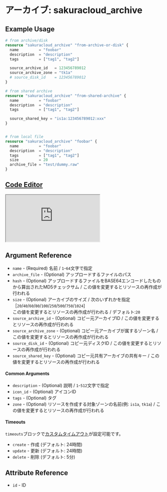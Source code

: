 # アーカイブ: sakuracloud_archive

## Example Usage

```tf
# from archive/disk
resource "sakuracloud_archive" "from-archive-or-disk" {
  name         = "foobar"
  description  = "description"
  tags         = ["tag1", "tag2"]

  source_archive_id   = 123456789012
  source_archive_zone = "tk1a"
  # source_disk_id    = 123456789012
}

# from shared archive
resource "sakuracloud_archive" "from-shared-archive" {
  name         = "foobar"
  description  = "description"
  tags         = ["tag1", "tag2"]

  source_shared_key = "is1a:123456789012:xxx"
}


# from local file
resource "sakuracloud_archive" "foobar" {
  name         = "foobar"
  description  = "description"
  tags         = ["tag1", "tag2"]
  size         = 20
  archive_file = "test/dummy.raw"
}
```

<div class="editor">

<h2><a href="https://zouen-alpha.usacloud.jp/#resource/archive" target="_blank" rel="noopener noreferrer">Code Editor</a></h2>

<iframe src="https://zouen-alpha.usacloud.jp/#resource/archive"></iframe>

</div>

## Argument Reference

* `name` - (Required) 名前 / `1`-`64`文字で指定
* `archive_file` - (Optional) アップロードするファイルのパス
* `hash` - (Optional) アップロードするファイルをBASE64エンコードしたものから算出されたMD5チェックサム / この値を変更するとリソースの再作成が行われる
* `size` - (Optional) アーカイブのサイズ / 次のいずれかを指定［`20`/`40`/`60`/`80`/`100`/`250`/`500`/`750`/`1024`]  
この値を変更するとリソースの再作成が行われる / デフォルト:`20`
* `source_archive_id` - (Optional) コピー元アーカイブID / この値を変更するとリソースの再作成が行われる
* `source_archive_zone` - (Optional) コピー元アーカイブが属するゾーン名 / この値を変更するとリソースの再作成が行われる
* `source_disk_id` - (Optional) コピー元ディスクID / この値を変更するとリソースの再作成が行われる
* `source_shared_key` - (Optional) コピー元共有アーカイブの共有キー / この値を変更するとリソースの再作成が行われる


#### Common Arguments

* `description` - (Optional) 説明 / `1`-`512`文字で指定
* `icon_id` - (Optional) アイコンID
* `tags` - (Optional) タグ
* `zone` - (Optional) リソースを作成する対象ゾーンの名前(例: `is1a`, `tk1a`) / この値を変更するとリソースの再作成が行われる

#### Timeouts

`timeouts`ブロックで[カスタムタイムアウト](https://www.terraform.io/docs/configuration/resources.html#operation-timeouts)が設定可能です。  

* `create` - 作成 (デフォルト: 24時間)
* `update` - 更新 (デフォルト: 24時間)
* `delete` - 削除 (デフォルト: 5分)

## Attribute Reference

* `id` - ID



